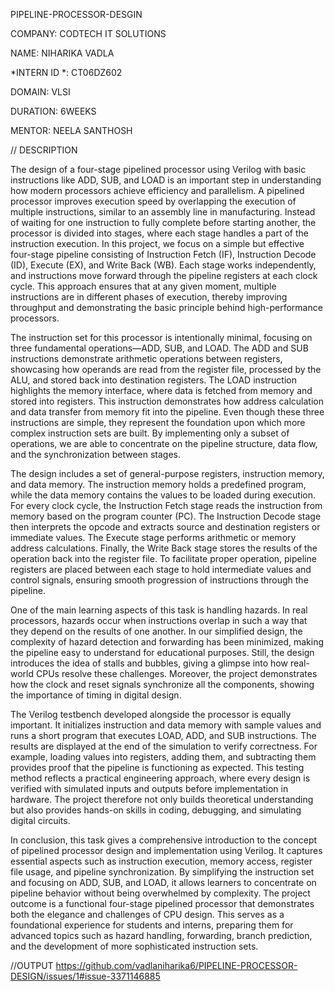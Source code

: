 PIPELINE-PROCESSOR-DESGIN

COMPANY: CODTECH IT SOLUTIONS

NAME: NIHARIKA VADLA

*INTERN ID *: CT06DZ602

DOMAIN: VLSI

DURATION: 6WEEKS

MENTOR: NEELA SANTHOSH

// DESCRIPTION

The design of a four-stage pipelined processor using Verilog with basic instructions like ADD, SUB, and LOAD is an important step in understanding how modern processors achieve efficiency and parallelism. A pipelined processor improves execution speed by overlapping the execution of multiple instructions, similar to an assembly line in manufacturing. Instead of waiting for one instruction to fully complete before starting another, the processor is divided into stages, where each stage handles a part of the instruction execution. In this project, we focus on a simple but effective four-stage pipeline consisting of Instruction Fetch (IF), Instruction Decode (ID), Execute (EX), and Write Back (WB). Each stage works independently, and instructions move forward through the pipeline registers at each clock cycle. This approach ensures that at any given moment, multiple instructions are in different phases of execution, thereby improving throughput and demonstrating the basic principle behind high-performance processors.

The instruction set for this processor is intentionally minimal, focusing on three fundamental operations—ADD, SUB, and LOAD. The ADD and SUB instructions demonstrate arithmetic operations between registers, showcasing how operands are read from the register file, processed by the ALU, and stored back into destination registers. The LOAD instruction highlights the memory interface, where data is fetched from memory and stored into registers. This instruction demonstrates how address calculation and data transfer from memory fit into the pipeline. Even though these three instructions are simple, they represent the foundation upon which more complex instruction sets are built. By implementing only a subset of operations, we are able to concentrate on the pipeline structure, data flow, and the synchronization between stages.

The design includes a set of general-purpose registers, instruction memory, and data memory. The instruction memory holds a predefined program, while the data memory contains the values to be loaded during execution. For every clock cycle, the Instruction Fetch stage reads the instruction from memory based on the program counter (PC). The Instruction Decode stage then interprets the opcode and extracts source and destination registers or immediate values. The Execute stage performs arithmetic or memory address calculations. Finally, the Write Back stage stores the results of the operation back into the register file. To facilitate proper operation, pipeline registers are placed between each stage to hold intermediate values and control signals, ensuring smooth progression of instructions through the pipeline.

One of the main learning aspects of this task is handling hazards. In real processors, hazards occur when instructions overlap in such a way that they depend on the results of one another. In our simplified design, the complexity of hazard detection and forwarding has been minimized, making the pipeline easy to understand for educational purposes. Still, the design introduces the idea of stalls and bubbles, giving a glimpse into how real-world CPUs resolve these challenges. Moreover, the project demonstrates how the clock and reset signals synchronize all the components, showing the importance of timing in digital design.

The Verilog testbench developed alongside the processor is equally important. It initializes instruction and data memory with sample values and runs a short program that executes LOAD, ADD, and SUB instructions. The results are displayed at the end of the simulation to verify correctness. For example, loading values into registers, adding them, and subtracting them provides proof that the pipeline is functioning as expected. This testing method reflects a practical engineering approach, where every design is verified with simulated inputs and outputs before implementation in hardware. The project therefore not only builds theoretical understanding but also provides hands-on skills in coding, debugging, and simulating digital circuits.

In conclusion, this task gives a comprehensive introduction to the concept of pipelined processor design and implementation using Verilog. It captures essential aspects such as instruction execution, memory access, register file usage, and pipeline synchronization. By simplifying the instruction set and focusing on ADD, SUB, and LOAD, it allows learners to concentrate on pipeline behavior without being overwhelmed by complexity. The project outcome is a functional four-stage pipelined processor that demonstrates both the elegance and challenges of CPU design. This serves as a foundational experience for students and interns, preparing them for advanced topics such as hazard handling, forwarding, branch prediction, and the development of more sophisticated instruction sets.

//OUTPUT
https://github.com/vadlaniharika6/PIPELINE-PROCESSOR-DESIGN/issues/1#issue-3371146885
